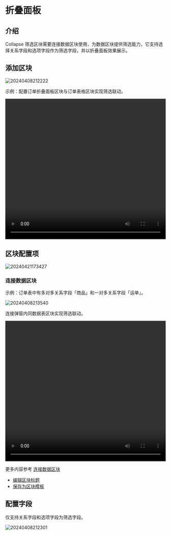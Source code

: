 # 折叠面板

## 介绍

Collapse 筛选区块需要连接数据区块使用，为数据区块提供筛选能力，它支持选择关系字段和选项字段作为筛选字段，并以折叠面板效果展示。

## 添加区块

![20240408212222](https://static-docs.nocobase.com/20240408212222.png)

示例：配置订单折叠面板区块与订单表格区块实现筛选联动。

  <video width="100%" height="440" controls>
      <source src="https://nocobase-docs.oss-cn-beijing.aliyuncs.com/20240408212817.mp4" type="video/mp4">
    </video>

## 区块配置项

![20240421173427](https://static-docs.nocobase.com/20240421173427.png)

### 连接数据区块

示例：订单表中有多对多关系字段「商品」和一对多关系字段「运单」。

![20240408213540](https://static-docs.nocobase.com/20240408213540.png)

连接弹窗内同数据表区块实现筛选联动。

  <video width="100%" height="440" controls>
      <source src="https://nocobase-docs.oss-cn-beijing.aliyuncs.com/20240408214743.mp4" type="video/mp4">
    </video>

更多内容参考 [连接数据区块](/handbook/ui/blocks/block-settings/connect-block)

- [编辑区块标题](/handbook/ui/blocks/block-settings/block-title)
- [保存为区块模板](/handbook/ui/blocks/block-settings/block-template)

## 配置字段

仅支持关系字段和选项字段为筛选字段。

![20240408212301](https://static-docs.nocobase.com/20240408212301.png)
